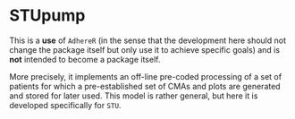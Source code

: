 # STUpump

This is a **use** of `AdhereR` (in the sense that the development here should not change the package itself but only use it to achieve specific goals) and is **not** intended to become a package itself.

More precisely, it implements an off-line pre-coded processing of a set of patients for which a pre-established set of CMAs and plots are generated and stored for later used. This model is rather general, but here it is developed specifically for `STU`.


